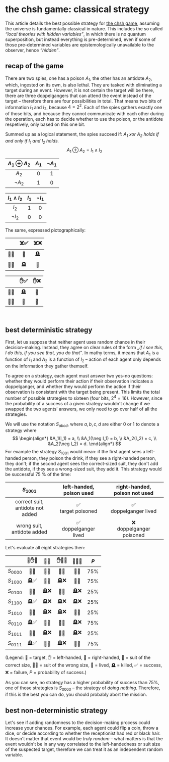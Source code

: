 # the chsh game: classical strategy
This article details the best possible strategy for [the chsh 
game](./chsh-game), assuming the universe is fundamentally classical in nature. 
This includes the so called _“local theories with hidden variables”_, in which 
there is no quantum superposition, but instead everything is pre-determined, 
even if some of those pre-determined variables are epistemologically 
unavailable to the observer, hence _“hidden”_.

## recap of the game
There are two spies, one has a poison $A_1$, the other has an antidote 
$A_2$, which, ingested on its own, is also lethal. They are tasked with 
eliminating a target during an event. However, it is not certain the target 
will be there, there are three doppelgangers that can attend the event instead 
of the target – therefore there are four possibilities in total. That means two 
bits of information $I_1$ and $I_2$, because $4 = 2^2$. Each of the spies 
gathers exactly one of those bits, and because they cannot communicate with 
each other during the operation, each has to decide whether to use the poison, 
or the antidote respetively, only based on this one bit.

Summed up as a logical statement, the spies succeed if: _$A_1$ xor $A_2$ holds 
if and only if $I_1$ and $I_2$ holds._
$$
A_1 \oplus A_2 = I_1 \wedge I_2
$$

<div class="cols">
<div>

| $A_1 \oplus A_2$ | $A_1$ | $\neg A_1$ |
|:----------------:|:-----:|:----------:|
|       $A_2$      |  $0$  |     $1$    |
|    $\neg A_2$    |  $1$  |     $0$    |

</div>
<div>

| $I_1 \wedge I_2$ | $I_1$ | $\neg I_1$ |
|:----------------:|:-----:|:----------:|
|       $I_2$      |  $1$  |     $0$    |
|    $\neg I_2$    |  $0$  |     $0$    |

</div>
</div>

The same, expressed pictographically:

<div class="cols">
<div>

|      | ☠️✅ | ☠️❌ |
|:----:|:---:|:---:|
| 🧪✅ | 🙎  | 🪦  |
| 🧪❌ | 🪦  | 🙎  |

</div>
<div>

|      | ✋✅ | ✋❌ |
|:----:|:----:|:----:|
| 🤵✅ |  🪦  |  🙎  |
| 🤵❌ |  🙎  |  🙎  |

</div>
</div>
<br />

## best deterministic strategy
First, let us suppose that neither agent uses random chance in their decision-making.
Instead, they agree on clear rules of the form _„if I see this, I do this, if you see
that, you do that“_. In mathy terms, it means that $A_1$ is a function of $I_1$ and
$A_2$ is a function of $I_2$ – action of each agent only depends on the information
they gather themself.

To agree on a strategy, each agent must answer two yes-no questions: whether they would
perform their action if their observation indicates a doppelganger, and whether they would
perform the action if their observation is consistent with the target being present. This
limits the total number of possible strategies to sixteen (four bits, $2^4 = 16$). However,
since the probability of a success of a given strategy wouldn't change if we swapped the two
agents' answers, we only need to go over half of all the strategies.

We will use the notation $S_{abcd}$, where $a,b,c,d$ are either $0$ or $1$ to denote a strategy
where
$$
\begin{align*}
  &A_1(I_1) = a, \\
  &A_1(\neg I_1) = b, \\
  &A_2(I_2) = c, \\
  &A_2(\neg I_2) = d.
\end{align*}
$$
For example the strategy $S_{1001}$ would mean: if the first agent sees a left-handed person,
they poison the drink, if they see a right-handed person, they don't; if the second agent sees
the correct-sized suit, they don't add the antidote, if they see a wrong-sized suit, they add it.
This strategy would be successful 75 % of the time:

|     $S_{1001}$                         | left-handed, <br/> poison used | right-handed, <br/> poison not used |
|:--------------------------------------:|:------------------------------:|:-----------------------------------:|
| correct suit, <br/> antidote not added |  ✅ <br/> target poisoned      |  ✅ <br/> doppelganger lived        |
| wrong suit, <br/> antidote added       |  ✅ <br/> doppelganger lived   |  ❌ <br/> doppelganger poisoned     |

Let's evaluate all eight strategies then:

|            | 🎯✋🤵 | 🤚🤵 | ✋🧑‍💼 | 🤚🧑‍💼 |  $P$   |
|:----------:|:------:|:----:|:----:|:----:|:------:|
| $S_{0000}$ | 🙎❌   | 🙎✅ | 🙎✅ | 🙎✅ | $75\%$ |
| $S_{1000}$ | 🪦✅   | 🙎✅ | 🪦❌ | 🙎✅ | $75\%$ |
| $S_{0100}$ | 🙎❌   | 🪦❌ | 🙎✅ | 🪦❌ | $25\%$ |
| $S_{1100}$ | 🪦✅   | 🪦❌ | 🪦❌ | 🪦❌ | $25\%$ |
| $S_{1010}$ | 🙎❌   | 🪦❌ | 🪦❌ | 🙎✅ | $25\%$ |
| $S_{0110}$ | 🪦✅   | 🙎✅ | 🙎✅ | 🪦❌ | $75\%$ |
| $S_{1011}$ | 🙎❌   | 🪦❌ | 🙎✅ | 🪦❌ | $25\%$ |
| $S_{0111}$ | 🪦✅   | 🙎✅ | 🪦❌ | 🙎✅ | $75\%$ |

(Legend: 🎯 = target, ✋ = left-handed, 🤚 = right-handed, 🤵 = suit of the correct size, 🧑‍💼 = suit
of the wrong size, 🙎 = lived, 🪦 = killed, ✅ = success, ❌ = failure, $P$ = probability of success.)

As you can see, no strategy has a higher probability of success than $75\%$, one of those strategies
is $S_{0000}$ – the strategy of _doing nothing_. Therefore, if this is the best you can do, you should
probably abort the mission.

## best non-deterministic strategy
Let's see if adding randomness to the decision-making process could increase your chances. For example,
each agent could flip a coin, throw a dice, or decide according to whether the receptionist had red or
black hair. It doesn't matter that event would be _truly random_ – what matters is that the event wouldn't
be in any way correlated to the left-handedness or suit size of the suspected target, therefore we can
treat it as an independent random variable.
